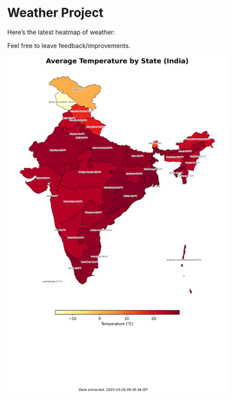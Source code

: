 # Weather Project

Here’s the latest heatmap of weather:

Feel free to leave feedback/improvements.

![India Heatmap](docs/assets/india_heatmap.png?v=FD9CE5)
